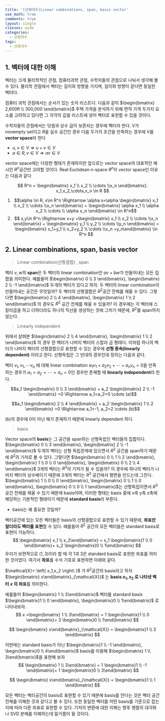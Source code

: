 ```yaml
---
title: '[선형대수]Linear combinations, span, basis vector'
use_math: true
comments: true
layout: single
classes: wide
categories:
  - 선형대수
tags:
  - 선형대수
---
```


## 1. 벡터에 대한 이해

벡터는 크게 물리학적인 관점, 컴퓨터과학 관점, 수학자들의 관점으로 나눠서 생각해 볼 수 있다. 물리학 관점에서 벡터는 길이와 방향을 가지며, 길이와 방향이 같다면 동일한 벡터다. 

컴퓨터 과학 관점에서는 순서가 있는 숫자 리스트다. 다음과 같이 $\begin{bmatrix}
2,600ft \\ 300,000
\end{bmatrix}$ 주택 가격을 분석하기 위해 면적 가격 두가지 요소를 고려하고 있다면 그 각각의 값을 리스트에 넣어 벡터로 표현할 수 있을 것이다. 

수학자들의 관점에서는 덧셈과 상수 곱이 보존되는 경우에 벡터라 한다. $V$가 nonempty set이고 $R$을 실수 공간인 경우 다음 두가지 조건을 만족하는 경우에 V를 **vector space**라 한다

- $u,v\in V \Rightarrow u+v\in V$
- $a\in R, v\in V \Rightarrow av\in V$

vector space에는 다양한 형태가 존재하지만 앞으로는 vector space의 대표적인 예시인 $R^n$공간만 고려할 것이다. Real Euclidean n-space $R^n$이 vector space인 이유는 다음과 같다

$$ R^n = \begin{bmatrix}
x_1 \\ x_2 \\ \cdots \\x_n
\end{bmatrix}: x_1,x_2,\cdots,x_n \in R $$

1. $$\alpha \in R, x\in R^n \Rightarrow \alpha x=\alpha \begin{bmatrix}
   x_1 \\ x_2 \\ \cdots \\x_n
   \end{bmatrix}  = \begin{bmatrix}
   \alpha x_1 \\ \alpha x_2 \\ \cdots \\ \alpha x_n
   \end{bmatrix} \in R^n$$
2. $$ x,y\in R^n \Rightarrow x+y =\begin{bmatrix}
   x_1 \\ x_2 \\ \cdots \\x_n
   \end{bmatrix} + \begin{bmatrix}
   y_1 \\ y_2 \\ \cdots \\y_n
   \end{bmatrix} = \begin{bmatrix}
   x_1+y_1 \\ x_2+y_2 \\ \cdots \\x_n
   +y_n\end{bmatrix} \in R^n $$

## 2.  Linear combinations, span, basis vector

>  Linear combination(선형결합) , span

벡터 $v,w$의 **span**은 두 벡터의 linear combination인 $av+bw$가 만들어내는 모든 집합을 의미한다.  예를들어 $\begin{bmatrix}
0 \\ 3
\end{bmatrix}, \begin{bmatrix}
2 \\ -1
\end{bmatrix}$ 두개의 벡터가 있다고 하자. 두 벡터의 linear combination이 만들어내는 공간은 무엇일까? 두 벡터의 선형결합은 $R^2$공간 전체를 채울 수 있다. 그렇다면 $\begin{bmatrix}
2 \\ 4
\end{bmatrix}, \begin{bmatrix}
1 \\ 2
\end{bmatrix}$ 의 경우도 $R^2$ 공간 전체를 채울 수 있을까? 이 경우에는 각 벡터에 스칼라곱을 하고 더하더라도 하나의 직선을 생성하는 것에 그치기 때문에, $R^2$를 span하지 않는다.



> Linearly independent

위에서 살펴본  $\begin{bmatrix}
2 \\ 4
\end{bmatrix}, \begin{bmatrix}
1 \\ 2
\end{bmatrix}$  의 경우 한 벡터가 나머지 벡터의 스칼라 곱 형태다. 이처럼 하나의 벡터가 나머지 벡터의 선형결합으로 표현할 수 있는 경우에 **선형 종속(linearly dependent)** 이라고 한다. 선형독립은 그 반대의 경우인데 정의는 다음과 같다.

벡터 $v_1,v_1,\cdots v_n$ 에 대해 linear combination $a_1v_1 + a_2v_2 +\cdots +a_nv_n=0$을 만족하는 경우가  $a_1=a_2=\cdots=a_n=0$인 경우만 존재할 때 **linearly independent**라 한다. 

$$a_1 \begin{bmatrix}
0 \\ 3
\end{bmatrix} + a_2 \begin{bmatrix}
2 \\ -1
\end{bmatrix} =0 \Rightarrow a_1=a_2=0 \cdots (a)$$

$$a_1 \begin{bmatrix}
2 \\ 4
\end{bmatrix} + a_2 \begin{bmatrix}
1 \\ 2
\end{bmatrix} =0 \Rightarrow a_1=-1, a_2=2 \cdots (b)$$

(b)의 경우에 0이 아닌 해가 존재하기 때문에 linearly dependent 하다.



> basis

Vector space의 **basis**는 그 공간을 span하는 선형독립인 벡터들의 집합이다.  $\begin{bmatrix}
0 \\ 3
\end{bmatrix}, \begin{bmatrix}
2 \\ -1
\end{bmatrix}$ 두개의 벡터는 선형 독립관계에 있으면서 $R^2$ 공간을 span하기 때문에 $R^2$의 기저로 볼 수 있다. 그렇다면 $\begin{bmatrix}
0 \\ 1 \\ 2
\end{bmatrix}, \begin{bmatrix}
1 \\ 0 \\ 0 
\end{bmatrix}, \begin{bmatrix}
0 \\ 2 \\ 4 
\end{bmatrix}$ 3개의 벡터는 $R^3$의 기저가 될 수 있을까? 이 경우에 하나의 벡터가 나머지 벡터의 상수배이기 때문에 3개의 벡터는 $R^3$ 공간에서 평면을 만드는데 그친다. $\begin{bmatrix}
1 \\ 0 \\ 0
\end{bmatrix}, \begin{bmatrix}
0 \\ 1 \\ 0 
\end{bmatrix}, \begin{bmatrix}
0 \\ 0 \\ 1 
\end{bmatrix}$는 선형독립이면서 $R^3$공간 전체를 채울 수 있기 때문에 basis이며, 이러한 형태는 basis 중에 x축 y축 z축에 해당하는 기본적인 형태이기 때문에 **standard basis**라 부른다.

- basis는 왜 중요한 것일까?

벡터공간에 있는 모든 벡터들은 basis의 선형결합으로 표현할 수 있기 때문에, **좌표만 알더라도 벡터를 표현**할 수 있다. 예를들어 $R^2$ 공간의 모든 벡터들은 standard basis로 표현이 가능하다. 
$$
\begin{bmatrix} x_1 \\ x_2\end{bmatrix} = x_1 \begin{bmatrix}1 \\ 0 \end{bmatrix}+ x_2 \begin{bmatrix}0 \\ 1\end{bmatrix}
$$
우리가 보편적으로 $(1,3)$이라 할 때 각 1과 3은 standard basis로 표현한 좌표를 의미한 것이었다. 여기서 **좌표**를 수식 기호로 표현하면 아래와 같다. 

$\mathcal{X}= \left\{ x_1,x_2 \right\ }$ 가 $R^2$공간의 basis라고 하자  $\begin{bmatrix} x\end{bmatrix}_{\mathcal{X}}$ 는 **basis $x_1,x_2$ 로 나타낸 벡터 $x$ 의 좌표**를 의미한다. 

예를들어 $\begin{bmatrix} 1 \\ 3\end{bmatrix}$ 벡터를 standard basis $\begin{bmatrix}1 \\ 0 \end{bmatrix}, \begin{bmatrix}0 \\ 1\end{bmatrix}$ 로 나타내보자. 
$$
x =\begin{bmatrix} 1 \\ 3\end{bmatrix} = 1 \begin{bmatrix}1 \\ 0 \end{bmatrix}+ 3 \begin{bmatrix}0 \\ 1\end{bmatrix}
$$

$$
\begin{bmatrix} x\end{bmatrix}_{\mathcal{X}} = \begin{bmatrix}1 \\ 3 \end{bmatrix}
$$

이번에는 standard basis가 아닌   $\begin{bmatrix}1 \\ -1 \end{bmatrix}, \begin{bmatrix}0 \\ 4\end{bmatrix}$  basis를 이용해 $\begin{bmatrix} 1 \\ 3\end{bmatrix}$을 표현해 보자
$$
\begin{bmatrix} 1 \\ 3\end{bmatrix} = 1 \begin{bmatrix}1 \\ -1 \end{bmatrix}+ 1 \begin{bmatrix}0 \\ 3\end{bmatrix}
$$

$$
\begin{bmatrix} x\end{bmatrix}_{\mathcal{X}} = \begin{bmatrix}1 \\ 1 \end{bmatrix}
$$

모든 벡터는 벡터공간의 basis로 표현할 수 있기 때문에 basis를 안다는 것은 벡터 공간 전체를 이해한 것과 같다고 볼 수 있다. 또한 동일한 벡터를 어떤 basis를 기준으로 잡는지에 따라 다른 좌표로 표현할 수 있다. 기저의 변환에 대한 이해는 향후 행렬의 대각화나 SVD 분해를 이해하는데 밑거름이 될 것이다.

